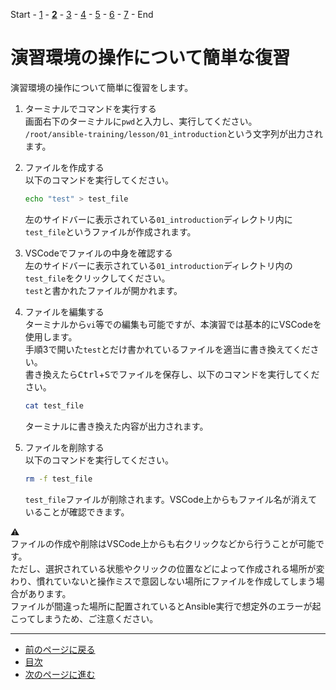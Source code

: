 Start - [1](step1.md) - [**2**](step2.md) - [3](step3.md) - [4](step4.md) - [5](step5.md) - [6](step6.md) - [7](step7.md) - End

# 演習環境の操作について簡単な復習

演習環境の操作について簡単に復習をします。

1. ターミナルでコマンドを実行する  
   画面右下のターミナルに`pwd`と入力し、実行してください。  
   `/root/ansible-training/lesson/01_introduction`という文字列が出力されます。

2. ファイルを作成する  
   以下のコマンドを実行してください。  
   ```bash
   echo "test" > test_file
   ```
   左のサイドバーに表示されている`01_introduction`ディレクトリ内に`test_file`というファイルが作成されます。

3. VSCodeでファイルの中身を確認する  
   左のサイドバーに表示されている`01_introduction`ディレクトリ内の`test_file`をクリックしてください。  
   `test`と書かれたファイルが開かれます。

4. ファイルを編集する  
   ターミナルから`vi`等での編集も可能ですが、本演習では基本的にVSCodeを使用します。  
   手順3で開いた`test`とだけ書かれているファイルを適当に書き換えてください。  
   書き換えたら<kbd>Ctrl</kbd>+<kbd>S</kbd>でファイルを保存し、以下のコマンドを実行してください。  
   ```bash
   cat test_file
   ```
   ターミナルに書き換えた内容が出力されます。

5. ファイルを削除する  
   以下のコマンドを実行してください。  
   ```bash
   rm -f test_file
   ```
   `test_file`ファイルが削除されます。VSCode上からもファイル名が消えていることが確認できます。

:warning:  
ファイルの作成や削除はVSCode上からも右クリックなどから行うことが可能です。  
ただし、選択されている状態やクリックの位置などによって作成される場所が変わり、慣れていないと操作ミスで意図しない場所にファイルを作成してしまう場合があります。  
ファイルが間違った場所に配置されているとAnsible実行で想定外のエラーが起こってしまうため、ご注意ください。

---

- [前のページに戻る](step1.md)
- [目次](README.md)
- [次のページに進む](step3.md)
